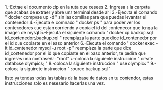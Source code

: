 1.-Extrae el documento zip en la ruta que desees 
2.-Ingresa a la carpeta que acabas de extraer y abre una terminal desde ahi
3.-Ejecuta el comando " docker compose up -d " sin las comillas para que puedas levantar el contenedor
4.-Ejecuta el comnado " docker ps " para poder ver los contenedores que estan corriendo y copia el id del contenedor que tenga la imagen de mysql
5.-Ejecuta el siguiente comando " docker cp backup.sql id_contenedor:/backup.sql " reemplaza la parte que dice id_contenedor por el id que copiaste en el paso anterior
6.-Ejecuta el comando " docker exec -it id_contenedor mysql -u root -p " reemplaza la parte que dice id_contenedor por el id que copiaste en el paso anterior, te pedira que ingreses una contraseña: "root"
7.-coloca la siguiente instruccion " create database olympics; "
8.-coloca la siguiente instruccion " use olympics "
9.-coloca la siguinete instruccion " source backup.sql "

listo ya tendas todas las tablas de la base de datos en tu contendor, estas instrucciones solo es nesesario hacerlas una vez.

